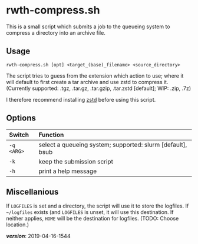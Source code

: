 # rwth-compress.sh

This is a small script which submits a job to the queueing system 
to compress a directory into an archive file.

## Usage
 
```
rwth-compress.sh [opt] <target_(base)_filename> <source_directory>
```

The script tries to guess from the extension which action to use;
where it will default to first create a tar archive and use zstd to compress it.
(Currently supported: .tgz, .tar.gz, .tar.gzip, .tar.zstd [default]; WIP: .zip, .7z)

I therefore recommend installing [zstd](https://github.com/facebook/zstd) before
using this script.

## Options

| Switch     | Function |
|:-----------|:---------|
| `-q <ARG>` | select a queueing system; supported: slurm [default], bsub |
| `-k`       | keep the submission script |
| `-h`       | print a help message |

## Miscellanious

If `LOGFILES` is set and a directory, the script will use it to store the logfiles.
If `~/logfiles` exists (and `LOGFILES` is unset, it will use this destination.
If neither applies, `HOME` will be the destination for logfiles. 
(TODO: Choose location.)

___version___: 2019-04-16-1544

